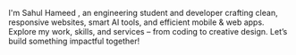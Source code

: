 I'm Sahul Hameed , an engineering student and developer crafting clean, responsive websites, smart AI tools, and efficient mobile & web apps. Explore my work, skills, and services – from coding to creative design. Let’s build something impactful together!
